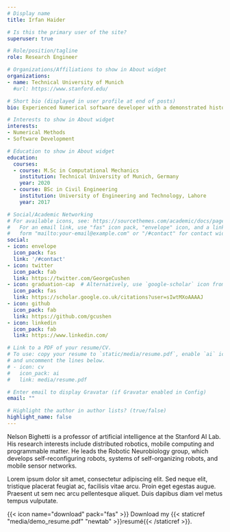 ```yaml
---
# Display name
title: Irfan Haider

# Is this the primary user of the site?
superuser: true

# Role/position/tagline
role: Research Engineer

# Organizations/Affiliations to show in About widget
organizations:
- name: Technical University of Munich
  #url: https://www.stanford.edu/

# Short bio (displayed in user profile at end of posts)
bio: Experienced Numerical software developer with a demonstrated history of working in the research industry. Skilled in C++/STL, C++/Qt, OpenGL, Python/Bokeh/SMT, and MATLAB. Strong research professional with a Master's of Science focused on Computational Mechanics from Technical University Munich.

# Interests to show in About widget
interests:
- Numerical Methods
- Software Development

# Education to show in About widget
education:
  courses:
  - course: M.Sc in Computational Mechanics
    institution: Technical University of Munich, Germany
    year: 2020
  - course: BSc in Civil Engineering
    institution: University of Engineering and Technology, Lahore
    year: 2017

# Social/Academic Networking
# For available icons, see: https://sourcethemes.com/academic/docs/page-builder/#icons
#   For an email link, use "fas" icon pack, "envelope" icon, and a link in the
#   form "mailto:your-email@example.com" or "/#contact" for contact widget.
social:
- icon: envelope
  icon_pack: fas
  link: '/#contact'
- icon: twitter
  icon_pack: fab
  link: https://twitter.com/GeorgeCushen
- icon: graduation-cap  # Alternatively, use `google-scholar` icon from `ai` icon pack
  icon_pack: fas
  link: https://scholar.google.co.uk/citations?user=sIwtMXoAAAAJ
- icon: github
  icon_pack: fab
  link: https://github.com/gcushen
- icon: linkedin
  icon_pack: fab
  link: https://www.linkedin.com/

# Link to a PDF of your resume/CV.
# To use: copy your resume to `static/media/resume.pdf`, enable `ai` icons in `params.toml`, 
# and uncomment the lines below.
# - icon: cv
#   icon_pack: ai
#   link: media/resume.pdf

# Enter email to display Gravatar (if Gravatar enabled in Config)
email: ""

# Highlight the author in author lists? (true/false)
highlight_name: false
---
```


Nelson Bighetti is a professor of artificial intelligence at the Stanford AI Lab. His research interests include distributed robotics, mobile computing and programmable matter. He leads the Robotic Neurobiology group, which develops self-reconfiguring robots, systems of self-organizing robots, and mobile sensor networks.

Lorem ipsum dolor sit amet, consectetur adipiscing elit. Sed neque elit, tristique placerat feugiat ac, facilisis vitae arcu. Proin eget egestas augue. Praesent ut sem nec arcu pellentesque aliquet. Duis dapibus diam vel metus tempus vulputate.

{{< icon name="download" pack="fas" >}} Download my {{< staticref "media/demo_resume.pdf" "newtab" >}}resumé{{< /staticref >}}.
